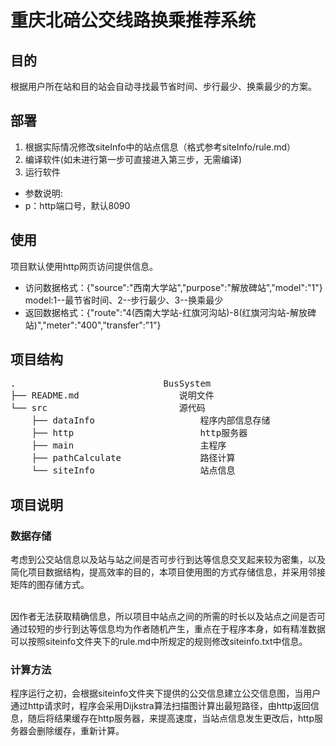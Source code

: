 # 重庆北碚公交线路换乘推荐系统

## 目的

根据用户所在站和目的站会自动寻找最节省时间、步行最少、换乘最少的方案。

## 部署

1. 根据实际情况修改siteInfo中的站点信息（格式参考siteInfo/rule.md）
2. 编译软件(如未进行第一步可直接进入第三步，无需编译)
3. 运行软件

- 参数说明:
- p：http端口号，默认8090

## 使用

项目默认使用http网页访问提供信息。

- 访问数据格式：{"source":"西南大学站","purpose":"解放碑站","model":"1"}</br>
 model:1--最节省时间、2--步行最少、3--换乘最少
- 返回数据格式：{"route":"4(西南大学站-红旗河沟站)-8(红旗河沟站-解放碑站)","meter":"400","transfer":"1"}

## 项目结构

<pre>
.                            BusSystem
├── README.md                   说明文件
└── src                         源代码
    ├── dataInfo                    程序内部信息存储
    ├── http                        http服务器
    ├── main                        主程序
    ├── pathCalculate               路径计算
    └── siteInfo                    站点信息
</pre>

## 项目说明

### 数据存储

考虑到公交站信息以及站与站之间是否可步行到达等信息交叉起来较为密集，以及简化项目数据结构，提高效率的目的，本项目使用图的方式存储信息，并采用邻接矩阵的图存储方式。<br><br>

因作者无法获取精确信息，所以项目中站点之间的所需的时长以及站点之间是否可通过较短的步行到达等信息均为作者随机产生，重点在于程序本身，如有精准数据可以按照siteinfo文件夹下的rule.md中所规定的规则修改siteinfo.txt中信息。

### 计算方法

程序运行之初，会根据siteinfo文件夹下提供的公交信息建立公交信息图，当用户通过http请求时，程序会采用Dijkstra算法扫描图计算出最短路径，由http返回信息，随后将结果缓存在http服务器，来提高速度，当站点信息发生更改后，http服务器会删除缓存，重新计算。<br><br>
